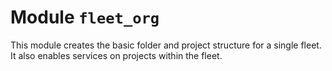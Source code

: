 # Module `fleet_org` 

This module creates the basic folder and project structure for a single fleet.  It also enables services on projects within the fleet.